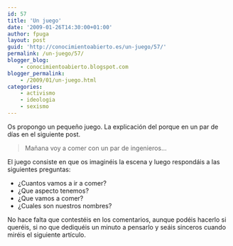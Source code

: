 ```yaml
---
id: 57
title: 'Un juego'
date: '2009-01-26T14:30:00+01:00'
author: fpuga
layout: post
guid: 'http://conocimientoabierto.es/un-juego/57/'
permalink: /un-juego/57/
blogger_blog:
    - conocimientoabierto.blogspot.com
blogger_permalink:
    - /2009/01/un-juego.html
categories:
    - activismo
    - ideologia
    - sexismo
---
```


Os propongo un pequeño juego. La explicación del porque en un par de días en el siguiente post.

> Mañana voy a comer con un par de ingenieros…

El juego consiste en que os imaginéis la escena y luego respondáis a las siguientes preguntas:

- ¿Cuantos vamos a ir a comer?
- ¿Que aspecto tenemos?
- ¿Que vamos a comer?
- ¿Cuales son nuestros nombres?

No hace falta que contestéis en los comentarios, aunque podéis hacerlo si queréis, si no que dediquéis un minuto a pensarlo y seáis sinceros cuando miréis el siguiente artículo.